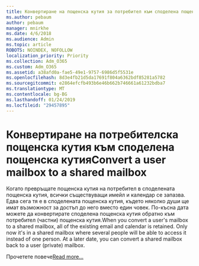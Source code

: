 ```yaml
---
title: Конвертиране на пощенска кутия за потребител към споделена пощенска кутия
ms.author: pebaum
author: pebaum
manager: mnirkhe
ms.date: 4/6/2018
ms.audience: Admin
ms.topic: article
ROBOTS: NOINDEX, NOFOLLOW
localization_priority: Priority
ms.collection: Adm_O365
ms.custom: Adm_O365
ms.assetid: a38afd0a-fae5-49e1-9757-6986d5f5531e
ms.openlocfilehash: 8d3e4fb21d5da17691f804a6362bdf85281a5782
ms.sourcegitcommit: e2864efcfb493b6e46b662b746661a61232bdba7
ms.translationtype: MT
ms.contentlocale: bg-BG
ms.lasthandoff: 01/24/2019
ms.locfileid: "29457895"
---
```

# <a name="convert-a-user-mailbox-to-a-shared-mailbox"></a><span data-ttu-id="b0dca-102">Конвертиране на потребителска пощенска кутия към споделена пощенска кутия</span><span class="sxs-lookup"><span data-stu-id="b0dca-102">Convert a user mailbox to a shared mailbox</span></span>

<span data-ttu-id="b0dca-p101">Когато превръщате пощенска кутия на потребител в споделената пощенска кутия, всички съществуващи имейл и календар се запазва. Едва сега тя е в споделената пощенска кутия, където няколко души ще имат възможност за достъп до него вместо един човек. По-късна дата можете да конвертирате споделена пощенска кутия обратно към потребител (частни) пощенска кутия.</span><span class="sxs-lookup"><span data-stu-id="b0dca-p101">When you convert a user's mailbox to a shared mailbox, all of the existing email and calendar is retained. Only now it's in a shared mailbox where several people will be able to access it instead of one person. At a later date, you can convert a shared mailbox back to a user (private) mailbox.</span></span>
  
<span data-ttu-id="b0dca-106">Прочетете повече</span><span class="sxs-lookup"><span data-stu-id="b0dca-106">[Read more...](https://support.office.com/article/2e122487-e1f5-4f26-ba41-5689249d93ba)</span></span>
  

